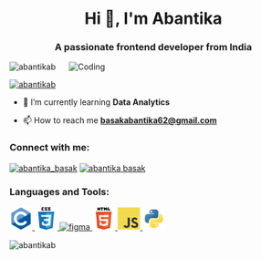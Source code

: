 <h1 align="center">Hi 👋, I'm Abantika</h1>
<h3 align="center">A passionate frontend developer from India</h3>
<img align= "right" alt="Coding" width="400" src="https://tenor.com/en-GB/view/coding-gif-4706460855862906629">

<p align="left"> <img src="https://komarev.com/ghpvc/?username=abantikab&label=Profile%20views&color=0e75b6&style=flat" alt="abantikab" /> </p>

<p align="left"> <a href="https://github.com/ryo-ma/github-profile-trophy"><img src="https://github-profile-trophy.vercel.app/?username=abantikab" alt="abantikab" /></a> </p>

- 🌱 I’m currently learning **Data Analytics**

- 📫 How to reach me **basakabantika62@gmail.com**

<h3 align="left">Connect with me:</h3>
<p align="left">
<a href="https://instagram.com/abantika_basak" target="blank"><img align="center" src="https://raw.githubusercontent.com/rahuldkjain/github-profile-readme-generator/master/src/images/icons/Social/instagram.svg" alt="abantika_basak" height="30" width="40" /></a>
<a href="https://www.youtube.com/c/abantika basak" target="blank"><img align="center" src="https://raw.githubusercontent.com/rahuldkjain/github-profile-readme-generator/master/src/images/icons/Social/youtube.svg" alt="abantika basak" height="30" width="40" /></a>
</p>

<h3 align="left">Languages and Tools:</h3>
<p align="left"> <a href="https://www.cprogramming.com/" target="_blank" rel="noreferrer"> <img src="https://raw.githubusercontent.com/devicons/devicon/master/icons/c/c-original.svg" alt="c" width="40" height="40"/> </a> <a href="https://www.w3schools.com/css/" target="_blank" rel="noreferrer"> <img src="https://raw.githubusercontent.com/devicons/devicon/master/icons/css3/css3-original-wordmark.svg" alt="css3" width="40" height="40"/> </a> <a href="https://www.figma.com/" target="_blank" rel="noreferrer"> <img src="https://www.vectorlogo.zone/logos/figma/figma-icon.svg" alt="figma" width="40" height="40"/> </a> <a href="https://www.w3.org/html/" target="_blank" rel="noreferrer"> <img src="https://raw.githubusercontent.com/devicons/devicon/master/icons/html5/html5-original-wordmark.svg" alt="html5" width="40" height="40"/> </a> <a href="https://developer.mozilla.org/en-US/docs/Web/JavaScript" target="_blank" rel="noreferrer"> <img src="https://raw.githubusercontent.com/devicons/devicon/master/icons/javascript/javascript-original.svg" alt="javascript" width="40" height="40"/> </a> <a href="https://www.python.org" target="_blank" rel="noreferrer"> <img src="https://raw.githubusercontent.com/devicons/devicon/master/icons/python/python-original.svg" alt="python" width="40" height="40"/> </a> </p>

<p><img align="center" src="https://github-readme-streak-stats.herokuapp.com/?user=abantikab&" alt="abantikab" /></p>
